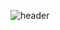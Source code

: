 ![header](https://capsule-render.vercel.app/api?type=speech&color=auto&height=300&section=header&text=Hi!%20I'm%20Boyoung&fontSize=90)


<!--
**osoon9295/osoon9295** is a ✨ _special_ ✨ repository because its `README.md` (this file) appears on your GitHub profile.

Here are some ideas to get you started:

- 🔭 I’m currently working on ...
- 🌱 I’m currently learning ...
- 👯 I’m looking to collaborate on ...
- 🤔 I’m looking for help with ...
- 💬 Ask me about ...
- 📫 How to reach me: ...
- 😄 Pronouns: ...
- ⚡ Fun fact: ...
-->
